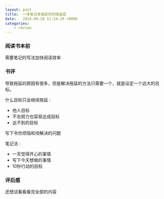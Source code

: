 ```yaml
---
layout: post
title:  一本笔记本搞定你的拖延症
date:   2024-09-28 11:24:29 +0800
categories: 
    - review 
---
```


### 阅读书本前

需要笔记的写法加快阅读效率

### 书评

导致拖延的原因有很多，但是解决拖延的方法只需要一个，就是设定一个远大的目标。

什么目标只会继续拖延 :
- 他人目标
- 不去努力也容易达成目标
- 达不到的目标

写下令你烦恼和待解决的问题

笔记法 : 
- 一天觉得开心的事情 
- 写下今天想做的事情
- 10秒行动的目标

### 评后感

还想试看看看完全部的内容
